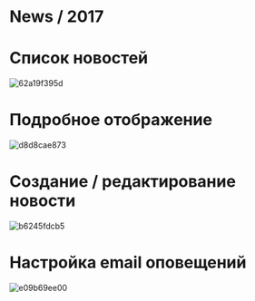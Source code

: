 # News / 2017

# Список новостей

![62a19f395d](https://user-images.githubusercontent.com/17320605/29409261-1d540b36-8354-11e7-893a-8a68bf181d18.jpg)


# Подробное отображение

![d8d8cae873](https://user-images.githubusercontent.com/17320605/29409262-1d6f6796-8354-11e7-8ed9-49ebe09e2f8e.jpg)


# Создание / редактирование новости

![b6245fdcb5](https://user-images.githubusercontent.com/17320605/29409263-1d84881a-8354-11e7-8900-985239d2d145.jpg)


# Настройка email оповещений

![e09b69ee00](https://user-images.githubusercontent.com/17320605/29409264-1d884900-8354-11e7-8fe8-c415e69d49b7.jpg)

